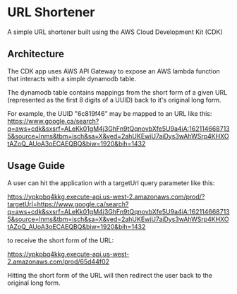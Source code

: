 # URL Shortener

A simple URL shortener built using the AWS Cloud Development Kit (CDK)

## Architecture

The CDK app uses AWS API Gateway to expose an AWS lambda function that interacts with a simple dynamodb table.

The dynamodb table contains mappings from the short form of a given URL (represented as the first 8 digits of a UUID) 
back to it's original long form.

For example, the UUID "6c819f46" may be mapped to an URL like this: https://www.google.ca/search?q=aws+cdk&sxsrf=ALeKk01gM4j3GhFn9tQqnovbXfe5U9a4iA:1621146687135&source=lnms&tbm=isch&sa=X&ved=2ahUKEwjU7aiDys3wAhWSrp4KHXOtAZoQ_AUoA3oECAEQBQ&biw=1920&bih=1432

## Usage Guide

A user can hit the application with a targetUrl query parameter like this:

https://ypkpbq4kkg.execute-api.us-west-2.amazonaws.com/prod/?targetUrl=https://www.google.ca/search?q=aws+cdk&sxsrf=ALeKk01gM4j3GhFn9tQqnovbXfe5U9a4iA:1621146687135&source=lnms&tbm=isch&sa=X&ved=2ahUKEwjU7aiDys3wAhWSrp4KHXOtAZoQ_AUoA3oECAEQBQ&biw=1920&bih=1432

to receive the short form of the URL:

https://ypkpbq4kkg.execute-api.us-west-2.amazonaws.com/prod/65d44f02

Hitting the short form of the URL will then redirect the user back to the original long form.
